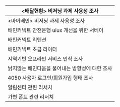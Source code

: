 | <배달현황> 비저닝 과제 사용성 조사 |
| -- |
| <마이배민> 비저닝 과제 사용성 조사 |
| <span style="font-family:.AppleSDGothicNeoI-Regular;">배민커넥트</span> 안전운행 uiux 개선을 위한 서베이 |
| <span style="font-family:.AppleSDGothicNeoI-Regular;">배민커넥트</span> 리텐션 |
| <span style="font-family:.AppleSDGothicNeoI-Regular;">배민커넥트</span> 초급 라이더 |
| <span style="font-family:.AppleSDGothicNeoI-Regular;">지역기반</span> 오프라인 서비스 인식 조사 |
| <span style="font-family:.AppleSDGothicNeoI-Regular;">낡지않는</span> 배민다움을 풀어내는 방향성에 대한 조사 |
| 4050 사용자 로그인/회원가입 행태 조사 |
| <span style="font-family:.AppleSDGothicNeoI-Regular;">알림센터</span> 관련 리서치 |
| <span style="font-family:.AppleSDGothicNeoI-Regular;">가변</span> 폰트 관련 리서치 |